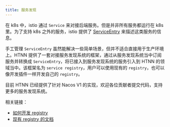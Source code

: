 ```yaml
---
title: 服务发现
---
```


在 k8s 中，istio 通过 `Service` 来对接后端服务。但是并非所有服务都运行在 k8s 里。为了支持 k8s 之外的服务，istio 提供了 [ServiceEntry](https://istio.io/latest/docs/reference/config/networking/service-entry/) 来描述这类服务的信息。

手工管理 `ServiceEntry` 虽然能解决一些简单场景，但并不适合直接用于生产环境上。HTNN 提供了一套对接服务发现系统的框架，通过从服务发现系统当中订阅服务并转换成 `ServiceEntry`，将已接入到服务发现系统的服务引入到 HTNN 的领域当中。该框架名为 `service registry`，用户可以使用现有的 `registry`，也可以像开发插件一样开发自己的 `registry`。

目前 HTNN 已经提供了针对 Nacos V1 的实现，欢迎各位贡献者提交代码，支持更多的服务发现系统。

相关链接：

* [如何开发 registry](../developer-guide/registry_development.md)
* [现有 registry 的文档](../reference/registries)
